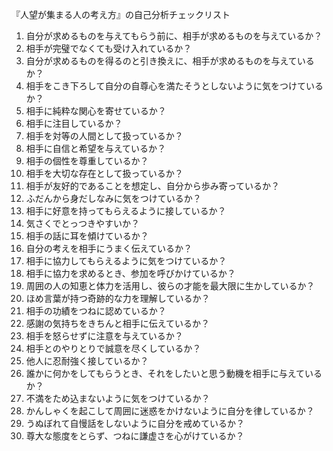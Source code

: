 『人望が集まる人の考え方』の自己分析チェックリスト

1. 自分が求めるものを与えてもらう前に、相手が求めるものを与えているか？
2. 相手が完璧でなくても受け入れているか？
3. 自分が求めるものを得るのと引き換えに、相手が求めるものを与えているか？
4. 相手をこき下ろして自分の自尊心を満たそうとしないように気をつけているか？
5. 相手に純粋な関心を寄せているか？
6. 相手に注目しているか？
7. 相手を対等の人間として扱っているか？
8. 相手に自信と希望を与えているか？
9. 相手の個性を尊重しているか？
10. 相手を大切な存在として扱っているか？
11. 相手が友好的であることを想定し、自分から歩み寄っているか？
12. ふだんから身だしなみに気をつけているか？
13. 相手に好意を持ってもらえるように接しているか？
14. 気さくでとっつきやすいか？
15. 相手の話に耳を傾けているか？
16. 自分の考えを相手にうまく伝えているか？
17. 相手に協力してもらえるように気をつけているか？
18. 相手に協力を求めるとき、参加を呼びかけているか？
19. 周囲の人の知恵と体力を活用し、彼らの才能を最大限に生かしているか？
20. ほめ言葉が持つ奇跡的な力を理解しているか？
21. 相手の功績をつねに認めているか？
22. 感謝の気持ちをきちんと相手に伝えているか？
23. 相手を怒らせずに注意を与えているか？
24. 相手とのやりとりで誠意を尽くしているか？
25. 他人に忍耐強く接しているか？
26. 誰かに何かをしてもらうとき、それをしたいと思う動機を相手に与えているか？
27. 不満をため込まないように気をつけているか？
28. かんしゃくを起こして周囲に迷惑をかけないように自分を律しているか？
29. うぬぼれて自慢話をしないように自分を戒めているか？
30. 尊大な態度をとらず、つねに謙虚さを心がけているか？
